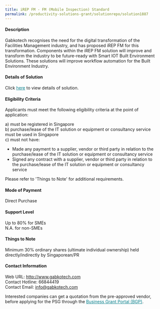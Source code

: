 ```yaml
---
title: iREP FM - FM (Mobile Inspection) Standard
permalink: /productivity-solutions-grant/solutionrepo/solution1887
---
```


#### Description

Gabkotech recognises the need for the digital transformation of the Facilities Management industry, and has proposed iREP FM for this transformation.  Components within the iREP FM solution will improve and transform the industry to be future-ready with Smart IOT Built Environment Solutions.  These solutions will improve workflow automation for the Built Environment Industry.

#### Details of Solution

Click <a href='https://govassist.gobusiness.gov.sg/images/psg/Gabkotech_Innovations_20200143_Desensitised_Annex_3_Part_2.pdf' style='color:#037e8a'>here</a> to view details of solution.

#### Eligibility Criteria

Applicants must meet the following eligibility criteria at the point of application:

a) must be registered in Singapore <br>
b) purchase/lease of the IT solution or equipment or consultancy service must be used in Singapore <br>
c) must not have:
- Made any payment to a supplier, vendor or third party in relation to the purchase/lease of the IT solution or equipment or consultancy service
- Signed any contract with a supplier, vendor or third party in relation to the purchase/lease of the IT solution or equipment or consultancy service

Please refer to 'Things to Note' for additional requirements.

#### Mode of Payment
Direct Purchase

#### Support Level
Up to 80% for SMEs <br>
N.A. for non-SMEs

#### Things to Note
Minimum 30% ordinary shares (ultimate individual ownership) held directly/indirectly by Singaporean/PR

#### Contact Information
Web URL: http://www.gabkotech.com <br>Contact Hotline: 66844419 <br>Contact Email: info@gabkotech.com <br>

Interested companies can get a quotation from the pre-approved vendor, before applying for the PSG through the <a target='_blank' style='color:#037e8a' href='https://www.businessgrants.gov.sg/'>Business Grant Portal (BGP)</a>.
